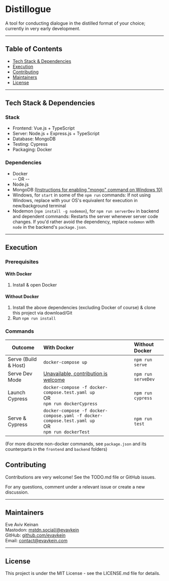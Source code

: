 # Distillogue

A tool for conducting dialogue in the distilled format of your choice; currently in very early development.

---

## Table of Contents
* [Tech Stack & Dependencies](#tech-stack--dependencies)
* [Execution](#execution)
* [Contributing](#contributing)
* [Maintainers](#maintainers)
* [License](#license)

---

## Tech Stack & Dependencies

### Stack
  * Frontend: Vue.js + TypeScript
  * Server: Node.js + Express.js + TypeScript
  * Database: MongoDB
  * Testing: Cypress
  * Packaging: Docker

### Dependencies
* Docker  
-- OR --
* Node.js
* MongoDB [(Instructions for enabling "mongo" command on Windows 10)](https://stackoverflow.com/a/41507803)
* Windows, for `start` in some of the `npm run` commands: If not using Windows, replace with your OS's equivalent for execution in new/background terminal
* Nodemon (`npm install -g nodemon`), for `npm run serverDev` in backend and dependent commands: Restarts the server whenever server code changes. If you'd rather avoid the dependency, replace `nodemon` with `node` in the backend's `package.json`.

---

## Execution

### Prerequisites
#### With Docker
1. Install & open Docker    

#### Without Docker
1. Install the above dependencies (excluding Docker of course) & clone this project via download/Git
2. Run `npm run install`

### Commands

| Outcome | With Docker | Without Docker |
| --- | :--- | :--- |
| Serve (Build & Host) | `docker-compose up` | `npm run serve`|
| Serve Dev Mode | [Unavailable, contribution is welcome](https://github.com/EvAvKein/Distillogue/issues/1) | `npm run serveDev` |
| Launch Cypress | `docker-compose -f docker-compose.test.yaml up` <br> OR <br> `npm run dockerCypress` | `npm run cypress`
| Serve & Cypress | `docker-compose -f docker-compose.yaml -f docker-compose.test.yaml up` <br> OR <br> `npm run dockerTest` | `npm run test` |

(For more discrete non-docker commands, see `package.json` and its counterparts in the `frontend` and `backend` folders)

## Contributing

Contributions are very welcome! See the TODO.md file or GitHub issues.

For any questions, comment under a relevant issue or create a new discussion.

---

## Maintainers

Eve Aviv Keinan  
Mastodon: [mstdn.social/@evavkein](https://mstdn.social/@EvAvKein)  
GitHub: [github.com/evavkein](https://github.com/EvAvKein)  
Email:  contact@evavkein.com

---

## License
This project is under the MIT License - see the LICENSE.md file for details.
